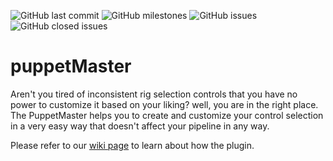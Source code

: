 ![GitHub last commit](https://img.shields.io/github/last-commit/Bernardrouhi/PuppetMaster)
![GitHub milestones](https://img.shields.io/github/milestones/open/Bernardrouhi/PuppetMaster)
![GitHub issues](https://img.shields.io/github/issues-raw/Bernardrouhi/PuppetMaster)
![GitHub closed issues](https://img.shields.io/github/issues-closed-raw/Bernardrouhi/PuppetMaster)

puppetMaster
============

Aren't you tired of inconsistent rig selection controls that you have no power to customize it based on your liking? well, you are in the right place. The PuppetMaster helps you to create and customize your control selection in a very easy way that doesn't affect your pipeline in any way.

Please refer to our [wiki page](https://github.com/Bernardrouhi/PuppetMaster/wiki) to learn about how the plugin.
